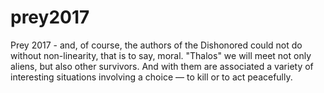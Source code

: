 # prey2017
Prey 2017 - and, of course, the authors of the Dishonored could not do without non-linearity, that is to say, moral. "Thalos" we will meet not only aliens, but also other survivors. And with them are associated a variety of interesting situations involving a choice — to kill or to act peacefully. 
